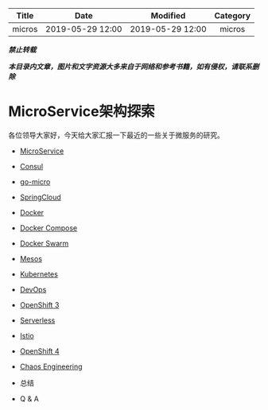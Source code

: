 | Title                | Date             | Modified         | Category          |
|:--------------------:|:----------------:|:----------------:|:-----------------:|
| micros              | 2019-05-29 12:00 | 2019-05-29 12:00 | micros            |






***禁止转载***

***本目录内文章，图片和文字资源大多来自于网络和参考书籍，如有侵权，请联系删除***




# MicroService架构探索


各位领导大家好，今天给大家汇报一下最近的一些关于微服务的研究。


- [MicroService](./microservice.md)
- [Consul](./consul.md)
- [go-micro](./go-micro.md)
- [SpringCloud](./spring-cloud.md)
- [Docker](./docker.md)
- [Docker Compose](./compose.md)
- [Docker Swarm](./swarm.md)
- [Mesos](./mesos.md)
- [Kubernetes](./k8s.md)
- [DevOps](./devops.md)
- [OpenShift 3](./openshift-3.md)
- [Serverless](./serverless.md)
- [Istio](./istio.md)
- [OpenShift 4](./openshift-4.md)
- [Chaos Engineering](./chaos-engineering.md)



- 总结




- Q & A

